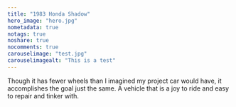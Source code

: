 ```yaml
---
title: "1983 Honda Shadow"
hero_image: "hero.jpg"
nometadata: true
notags: true
noshare: true
nocomments: true
carouselimage: "test.jpg"
carouselimagealt: "This is a test"
---
```


Though it has fewer wheels than I imagined my project car would have, it accomplishes the goal just the same. A vehicle that is a joy to ride and easy to repair and tinker with.
